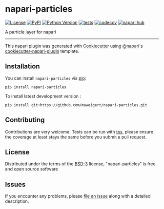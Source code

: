 # napari-particles

[![License](https://img.shields.io/pypi/l/napari-particles.svg?color=green)](https://github.com/maweigert/napari-particles/raw/main/LICENSE)
[![PyPI](https://img.shields.io/pypi/v/napari-particles.svg?color=green)](https://pypi.org/project/napari-particles)
[![Python Version](https://img.shields.io/pypi/pyversions/napari-particles.svg?color=green)](https://python.org)
[![tests](https://github.com/maweigert/napari-particles/workflows/tests/badge.svg)](https://github.com/maweigert/napari-particles/actions)
[![codecov](https://codecov.io/gh/maweigert/napari-particles/branch/main/graph/badge.svg)](https://codecov.io/gh/maweigert/napari-particles)
[![napari hub](https://img.shields.io/endpoint?url=https://api.napari-hub.org/shields/napari-particles)](https://napari-hub.org/plugins/napari-particles)

A particle layer for napari

----------------------------------

This [napari] plugin was generated with [Cookiecutter] using [@napari]'s [cookiecutter-napari-plugin] template.

<!--
Don't miss the full getting started guide to set up your new package:
https://github.com/napari/cookiecutter-napari-plugin#getting-started

and review the napari docs for plugin developers:
https://napari.org/docs/plugins/index.html
-->

## Installation

You can install `napari-particles` via [pip]:

    pip install napari-particles



To install latest development version :

    pip install git+https://github.com/maweigert/napari-particles.git


## Contributing

Contributions are very welcome. Tests can be run with [tox], please ensure
the coverage at least stays the same before you submit a pull request.

## License

Distributed under the terms of the [BSD-3] license,
"napari-particles" is free and open source software

## Issues

If you encounter any problems, please [file an issue] along with a detailed description.

[napari]: https://github.com/napari/napari
[Cookiecutter]: https://github.com/audreyr/cookiecutter
[@napari]: https://github.com/napari
[MIT]: http://opensource.org/licenses/MIT
[BSD-3]: http://opensource.org/licenses/BSD-3-Clause
[GNU GPL v3.0]: http://www.gnu.org/licenses/gpl-3.0.txt
[GNU LGPL v3.0]: http://www.gnu.org/licenses/lgpl-3.0.txt
[Apache Software License 2.0]: http://www.apache.org/licenses/LICENSE-2.0
[Mozilla Public License 2.0]: https://www.mozilla.org/media/MPL/2.0/index.txt
[cookiecutter-napari-plugin]: https://github.com/napari/cookiecutter-napari-plugin

[file an issue]: https://github.com/maweigert/napari-particles/issues

[napari]: https://github.com/napari/napari
[tox]: https://tox.readthedocs.io/en/latest/
[pip]: https://pypi.org/project/pip/
[PyPI]: https://pypi.org/
